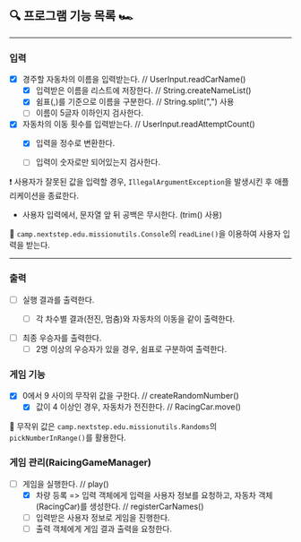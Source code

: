## ️🔍 프로그램 기능 목록 🏎

---

### 입력 
- [x] 경주할 자동차의 이름을 입력받는다. // UserInput.readCarName()
  - [x] 입력받은 이름을 리스트에 저장한다. // String.createNameList()
  - [x] 쉼표(,)를 기준으로 이름을 구분한다. // String.split(",") 사용
  - [ ] 이름이 5글자 이하인지 검사한다.

- [x] 자동차의 이동 횟수를 입력받는다. // UserInput.readAttemptCount()
  - [x] 입력을 정수로 변환한다.
  - [ ] 입력이 숫자로만 되어있는지 검사한다.


❗️ 사용자가 잘못된 값을 입력할 경우, `IllegalArgumentException`을 발생시킨 후 애플리케이션을 종료한다.
- 사용자 입력에서, 문자열 앞 뒤 공백은 무시한다. (trim() 사용)  

📖 `camp.nextstep.edu.missionutils.Console`의 `readLine()`을 이용하여 사용자 입력을 받는다.

---
### 출력

- [ ] 실행 결과를 출력한다.  
  - [ ] 각 차수별 결과(전진, 멈춤)와 자동차의 이동을 같이 출력한다.  
  

- [ ] 최종 우승자를 출력한다. 
  - [ ] 2명 이상의 우승자가 있을 경우, 쉼표로 구분하여 출력한다.

### 게임 기능
- [x] 0에서 9 사이의 무작위 값을 구한다. // createRandomNumber()
  - [x] 값이 4 이상인 경우, 자동차가 전진한다. // RacingCar.move()

📖 무작위 값은 `camp.nextstep.edu.missionutils.Randoms`의 `pickNumberInRange()`를 활용한다.

### 게임 관리(RaicingGameManager)
- [ ] 게임을 실행한다. // play()
  - [x] 차량 등록 => 입력 객체에게 입력을 사용자 정보를 요청하고, 자동차 객체(RacingCar)를 생성한다. // registerCarNames()
  - [ ] 입력받은 사용자 정보로 게임을 진행한다.
  - [ ] 출력 객체에게 게임 결과 출력을 요청한다.